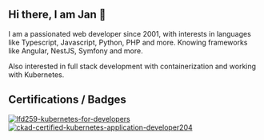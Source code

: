 ## Hi there, I am Jan 👋

I am a passionated web developer since 2001, with interests in languages like Typescript, Javascript, Python, PHP and more. Knowing frameworks like Angular, NestJS, Symfony and more.

Also interested in full stack development with containerization and working with Kubernetes.

## Certifications / Badges

[![lfd259-kubernetes-for-developers](https://github.com/JanST123/JanST123/assets/1155227/1e3081d5-196f-4c8e-b511-9caa747289ad)](https://www.credly.com/badges/c30c35ae-4712-4a99-86d8-e91bafef4933/public_url)
[![ckad-certified-kubernetes-application-developer204](https://github.com/JanST123/JanST123/assets/1155227/d2e62b5a-0f83-4a59-a634-748235215681)](https://www.credly.com/badges/cd51ce16-777a-47d6-bbbe-6e3911f239b3/public_url)



<!--
**JanST123/JanST123** is a ✨ _special_ ✨ repository because its `README.md` (this file) appears on your GitHub profile.

Here are some ideas to get you started:

- 🔭 I’m currently working on ...
- 🌱 I’m currently learning ...
- 👯 I’m looking to collaborate on ...
- 🤔 I’m looking for help with ...
- 💬 Ask me about ...
- 📫 How to reach me: ...
- 😄 Pronouns: ...
- ⚡ Fun fact: ...
-->

